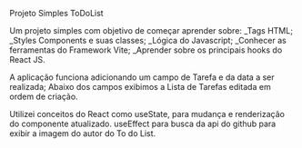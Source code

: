 Projeto Simples ToDoList  

Um projeto simples com objetivo de começar aprender sobre:
_Tags HTML;
_Styles Components e suas classes;
_Lógica do Javascript;
_Conhecer as ferramentas do Framework Vite;
_Aprender sobre os principais hooks do React JS.

A aplicação funciona adicionando um campo de Tarefa e da data a ser realizada;
Abaixo dos campos exibimos a Lista de Tarefas editada em ordem de criação.

Utilizei conceitos do React como useState, para mudança e renderização do componente atualizado.
useEffect para busca da api do github para exibir a imagem do autor do To do List.



